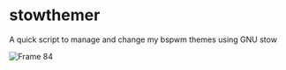 # stowthemer
A quick script to manage and change my bspwm themes using GNU stow

![Frame 84](https://user-images.githubusercontent.com/67634565/134805642-d2a214f1-8065-4510-9ec2-a0a469f966bf.png)

